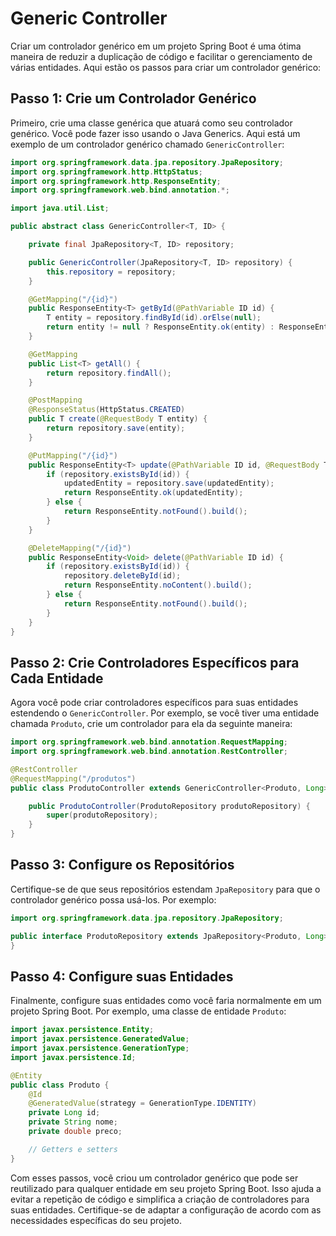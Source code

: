 # Generic Controller

Criar um controlador genérico em um projeto Spring Boot é uma ótima maneira de reduzir a duplicação de código e facilitar o gerenciamento de várias entidades. Aqui estão os passos para criar um controlador genérico:

## Passo 1: Crie um Controlador Genérico

Primeiro, crie uma classe genérica que atuará como seu controlador genérico. Você pode fazer isso usando o Java Generics. Aqui está um exemplo de um controlador genérico chamado `GenericController`:

```java
import org.springframework.data.jpa.repository.JpaRepository;
import org.springframework.http.HttpStatus;
import org.springframework.http.ResponseEntity;
import org.springframework.web.bind.annotation.*;

import java.util.List;

public abstract class GenericController<T, ID> {

    private final JpaRepository<T, ID> repository;

    public GenericController(JpaRepository<T, ID> repository) {
        this.repository = repository;
    }

    @GetMapping("/{id}")
    public ResponseEntity<T> getById(@PathVariable ID id) {
        T entity = repository.findById(id).orElse(null);
        return entity != null ? ResponseEntity.ok(entity) : ResponseEntity.notFound().build();
    }

    @GetMapping
    public List<T> getAll() {
        return repository.findAll();
    }

    @PostMapping
    @ResponseStatus(HttpStatus.CREATED)
    public T create(@RequestBody T entity) {
        return repository.save(entity);
    }

    @PutMapping("/{id}")
    public ResponseEntity<T> update(@PathVariable ID id, @RequestBody T updatedEntity) {
        if (repository.existsById(id)) {
            updatedEntity = repository.save(updatedEntity);
            return ResponseEntity.ok(updatedEntity);
        } else {
            return ResponseEntity.notFound().build();
        }
    }

    @DeleteMapping("/{id}")
    public ResponseEntity<Void> delete(@PathVariable ID id) {
        if (repository.existsById(id)) {
            repository.deleteById(id);
            return ResponseEntity.noContent().build();
        } else {
            return ResponseEntity.notFound().build();
        }
    }
}
```

## Passo 2: Crie Controladores Específicos para Cada Entidade

Agora você pode criar controladores específicos para suas entidades estendendo o `GenericController`. Por exemplo, se você tiver uma entidade chamada `Produto`, crie um controlador para ela da seguinte maneira:

```java
import org.springframework.web.bind.annotation.RequestMapping;
import org.springframework.web.bind.annotation.RestController;

@RestController
@RequestMapping("/produtos")
public class ProdutoController extends GenericController<Produto, Long> {

    public ProdutoController(ProdutoRepository produtoRepository) {
        super(produtoRepository);
    }
}
```

## Passo 3: Configure os Repositórios

Certifique-se de que seus repositórios estendam `JpaRepository` para que o controlador genérico possa usá-los. Por exemplo:

```java
import org.springframework.data.jpa.repository.JpaRepository;

public interface ProdutoRepository extends JpaRepository<Produto, Long> {
}
```

## Passo 4: Configure suas Entidades

Finalmente, configure suas entidades como você faria normalmente em um projeto Spring Boot. Por exemplo, uma classe de entidade `Produto`:

```java
import javax.persistence.Entity;
import javax.persistence.GeneratedValue;
import javax.persistence.GenerationType;
import javax.persistence.Id;

@Entity
public class Produto {
    @Id
    @GeneratedValue(strategy = GenerationType.IDENTITY)
    private Long id;
    private String nome;
    private double preco;

    // Getters e setters
}
```

Com esses passos, você criou um controlador genérico que pode ser reutilizado para qualquer entidade em seu projeto Spring Boot. Isso ajuda a evitar a repetição de código e simplifica a criação de controladores para suas entidades. Certifique-se de adaptar a configuração de acordo com as necessidades específicas do seu projeto.
